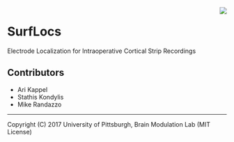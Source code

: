 <img src="https://github.com/akapp/surflocs/blob/master/icons/logo_brainmodulationlab_large.png" align="right" />

# SurfLocs

Electrode Localization for Intraoperative Cortical Strip Recordings 

## Contributors

* Ari Kappel
* Stathis Kondylis
* Mike Randazzo
__________________________________________________________________________________
Copyright (C) 2017 University of Pittsburgh, Brain Modulation Lab (MIT License)
